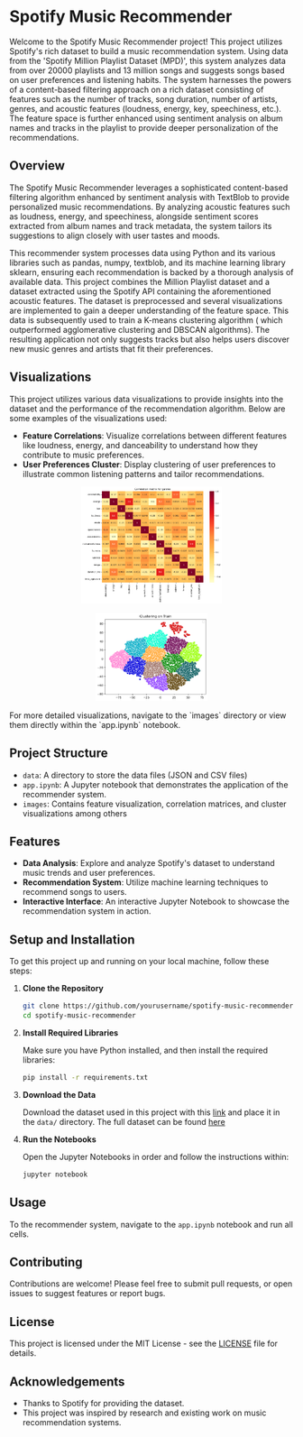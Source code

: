 # Spotify Music Recommender

Welcome to the Spotify Music Recommender project! This project utilizes Spotify's rich dataset to build a music recommendation system. Using data from the 'Spotify Million Playlist Dataset (MPD)', this system analyzes data from over 20000 playlists and 13 million songs and suggests songs based on user preferences and listening habits. The system harnesses the powers of a content-based filtering approach on a rich dataset consisting of features such as the number of tracks, song duration, number of artists, genres, and acoustic features (loudness, energy, key, speechiness, etc.). The feature space is further enhanced using sentiment analysis on album names and tracks in the playlist to provide deeper personalization of the recommendations.

## Overview

The Spotify Music Recommender leverages a sophisticated content-based filtering algorithm enhanced by sentiment analysis with TextBlob to provide personalized music recommendations. By analyzing acoustic features such as loudness, energy, and speechiness, alongside sentiment scores extracted from album names and track metadata, the system tailors its suggestions to align closely with user tastes and moods.

This recommender system processes data using Python and its various libraries such as pandas, numpy, textblob, and its machine learning library sklearn, ensuring each recommendation is backed by a thorough analysis of available data. This project combines the Million Playlist dataset and a dataset extracted using the Spotify API containing the aforementioned acoustic features. The dataset is preprocessed and several visualizations are implemented to gain a deeper understanding of the feature space. This data is subsequently used to train a K-means clustering algorithm ( which outperformed agglomerative clustering and DBSCAN algorithms).  The resulting application not only suggests tracks but also helps users discover new music genres and artists that fit their preferences.

## Visualizations

This project utilizes various data visualizations to provide insights into the dataset and the performance of the recommendation algorithm. Below are some examples of the visualizations used:

- **Feature Correlations**: Visualize correlations between different features like loudness, energy, and danceability to understand how they contribute to music preferences.
- **User Preferences Cluster**: Display clustering of user preferences to illustrate common listening patterns and tailor recommendations.
<p align="center">
  <img src="images/correlation_mat.png" alt="Correlation Matrix of Music Features" width="250"/>
</p>
<p align = "center">
    <img src="images/user_clusters.png" alt="Clustering of User Preferences" width="200"/>
</p>
For more detailed visualizations, navigate to the `images` directory or view them directly within the `app.ipynb` notebook.


## Project Structure

- `data`: A directory to store the data files (JSON and CSV files)
- `app.ipynb`: A Jupyter notebook that demonstrates the application of the recommender system.
- `images`: Contains feature visualization, correlation matrices, and cluster visualizations among others 

## Features

- **Data Analysis**: Explore and analyze Spotify's dataset to understand music trends and user preferences.
- **Recommendation System**: Utilize machine learning techniques to recommend songs to users.
- **Interactive Interface**: An interactive Jupyter Notebook to showcase the recommendation system in action.

## Setup and Installation

To get this project up and running on your local machine, follow these steps:

1. **Clone the Repository**

    ```bash
    git clone https://github.com/yourusername/spotify-music-recommender.git
    cd spotify-music-recommender
    ```

2. **Install Required Libraries**

    Make sure you have Python installed, and then install the required libraries:

    ```bash
    pip install -r requirements.txt
    ```

3. **Download the Data**

    Download the dataset used in this project with this [link](https://drive.google.com/drive/folders/1AEAnfvA3ZZWDZrXH5mUbptU4y5cn9igO?usp=sharing) and place it in the `data/` directory.
    The full dataset can be found [here](https://engineering.atspotify.com/2018/05/introducing-the-million-playlist-dataset-and-recsys-challenge-2018/) 

4. **Run the Notebooks**

    Open the Jupyter Notebooks in order and follow the instructions within:

    ```bash
    jupyter notebook
    ```

## Usage

To the recommender system, navigate to the `app.ipynb` notebook and run all cells.
## Contributing

Contributions are welcome! Please feel free to submit pull requests, or open issues to suggest features or report bugs.

## License

This project is licensed under the MIT License - see the [LICENSE](LICENSE) file for details.

## Acknowledgements

- Thanks to Spotify for providing the dataset.
- This project was inspired by research and existing work on music recommendation systems.
